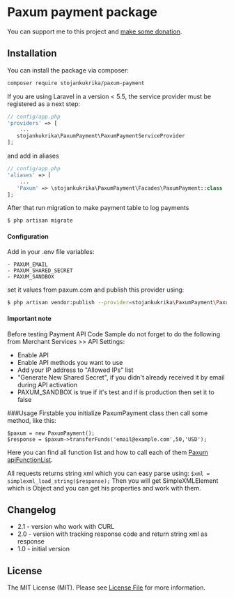 Paxum payment package
==============================================================

You can support me to this project and [make some donation]( https://paypal.me/stojankukrika).

Installation
---
You can install the package via composer:

```bash
composer require stojankukrika/paxum-payment
```

If you are using Laravel in a version < 5.5, the service provider must be registered as a next step:

```php
// config/app.php
'providers' => [
    ...
   stojankukrika\PaxumPayment\PaxumPaymentServiceProvider
];
```
and add in aliases
```php
// config/app.php
'aliases' => [
    ...
   'Paxum' => \stojankukrika\PaxumPayment\Facades\PaxumPayment::class
];
```
After that run migration to make payment table to log payments

```bash
$ php artisan migrate
```

#### Configuration

Add in your .env file variables:
```
- PAXUM_EMAIL 
- PAXUM_SHARED_SECRET  
- PAXUM_SANDBOX
```
set it values from paxum.com and publish this provider using:
```bash
$ php artisan vendor:publish --provider=stojankukrika\PaxumPayment\PaxumPaymentServiceProvider
```

#### Important note
Before testing Payment API Code Sample do not forget to do the following from Merchant Services >> API Settings:
 - Enable API
 - Enable API methods you want to use
 - Add your IP address to "Allowed IPs" list
 - "Generate New Shared Secret", if you didn't already received it by email during API activation
 - PAXUM_SANDBOX is true if it's test and if is production then set it to false


###Usage
Firstable you initialize PaxumPayment class then call some method, like this:
```
$paxum = new PaxumPayment();
$response = $paxum->transferFunds('email@example.com',50,'USD');
```  
Here you can find all function list and how to call each of them
[Paxum apiFunctionList](https://www.paxum.com/payment-docs/page.php?name=apiFunctionList).

All requests returns string xml which you can easy parse using:
``
$xml = simplexml_load_string($response);
``
Then you will get SimpleXMLElement which is Object and you can get his properties and work with them.
 

Changelog
---
- 2.1 - version who work with CURL
- 2.0 - version with tracking response code and return string xml as response
- 1.0 - initial version


License
---
The MIT License (MIT). Please see [License File](LICENSE) for more information.

